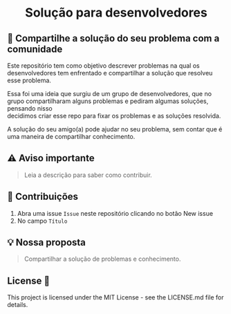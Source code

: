 <p align="center">
  
  <h1 align="center">Solução para desenvolvedores</h1>
</p>

## :dart: Compartilhe a solução do seu problema com a comunidade

Este repositório tem como objetivo descrever problemas na qual os desenvolvedores tem enfrentado e compartilhar a solução que resolveu esse problema. <br />

Essa foi uma ideia que surgiu de um grupo de desenvolvedores, que no grupo compartilharam alguns problemas e pediram algumas soluções, pensando nisso <br />
decidimos criar esse repo para fixar os problemas e as soluções resolvida. <br />

A solução do seu amigo(a) pode ajudar no seu problema, sem contar que é uma maneira de compartilhar conhecimento. <br />


## ⚠️ Aviso importante

> Leia a descrição para saber como contribuir.

## 🤝 Contribuições <br/>

1. Abra uma issue `Issue` neste repositório clicando no botão New issue
2. No campo `Título`

## 💡 Nossa proposta

> Compartilhar a solução de problemas e conhecimento.


## License 📄
This project is licensed under the MIT License - see the LICENSE.md file for details.<br/><br/>


